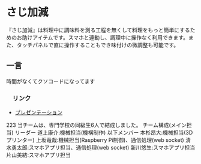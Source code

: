 # さじ加減

『さじ加減』は料理中に調味料を測る工程を無くして料理をもっと簡単にするためのお助けアイテムです。スマホと連動し、調理中に操作なく利用できます。また、タッチパネルで直に操作することもでき味付けの微調整も可能です。

## 一言

時間がなくてクソコードになってます

### 　リンク

- [プレゼンテーション](https://www.canva.com/design/DAFsMo8NZEQ/H6pif97hRnCzPIYyyxmzRg/editb)

223
当チームは、専門学校の同級生6人で結成しました。
チーム構成(メイン担当)
リーダー
道上康介:機械担当(機構制作)
以下メンバー
本杉昂大:機械担当(3Dプリンター)
上坂竜哉:機械担当(Raspberry Pi制御)、通信処理(web socket)
清水勇太郎:スマホアプリ担当、通信処理(web socket)
新川悠生:スマホアプリ担当
片山美結:スマホアプリ担当 
